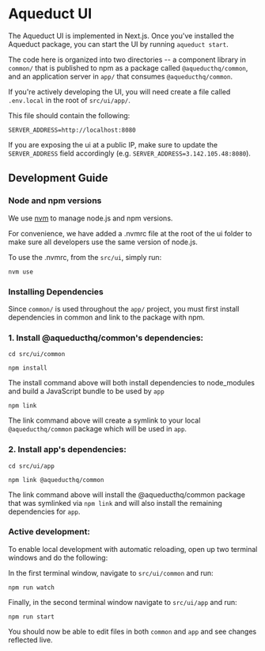 # Aqueduct UI

The Aqueduct UI is implemented in Next.js. Once you've installed the Aqueduct
package, you can start the UI by running `aqueduct start`.

The code here is organized into two directories -- a component library in
`common/` that is published to npm as a package called `@aqueducthq/common`, and an application server in `app/`
that consumes `@aqueducthq/common`.

If you're actively developing the UI, you will need create a file called ```.env.local``` in the root of `src/ui/app/`.

This file should contain the following:

```SERVER_ADDRESS=http://localhost:8080```

If you are exposing the ui at a public IP, make
sure to update the `SERVER_ADDRESS` field accordingly (e.g. 
`SERVER_ADDRESS=3.142.105.48:8080`). 

## Development Guide

### Node and npm versions
We use [nvm](https://github.com/nvm-sh/nvm) to manage node.js and npm versions.

For convenience, we have added a .nvmrc file at the root of the ui folder to make sure all developers use the same
version of node.js.

To use the .nvmrc, from the ```src/ui```, simply run:

```nvm use```

### Installing Dependencies

Since ```common/``` is used throughout the ```app/``` project, you must first install dependencies in common and link
to the package with npm.

### 1. Install @aqueducthq/common's dependencies:

```cd src/ui/common```

```npm install```

The install command above will both install dependencies to node_modules and build a JavaScript bundle to be used by ```app```

```npm link```

The link command above will create a symlink to your local ```@aqueducthq/common``` package which will be used in ```app```.

### 2. Install app's dependencies:

```cd src/ui/app```

```npm link @aqueducthq/common```

The link command above will install the @aqueducthq/common package that was symlinked via ```npm link``` and will also install
the remaining dependencies for ```app```.

### Active development:
To enable local development with automatic reloading, open up two terminal windows and do the following:

In the first terminal window, navigate to ```src/ui/common``` and run:

```npm run watch```

Finally, in the second terminal window navigate to ```src/ui/app``` and run:

```npm run start```

You should now be able to edit files in both ```common``` and ```app``` and see changes reflected live.